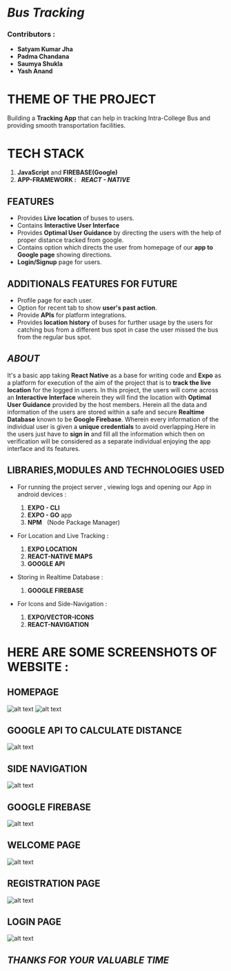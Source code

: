 #  _Bus Tracking_
### Contributors : 
* **Satyam Kumar Jha**
* **Padma Chandana**
* **Saumya Shukla**
* **Yash Anand**


# THEME OF THE PROJECT
Building a **Tracking App** that can help in tracking Intra-College Bus
and providing smooth transportation facilities.

# TECH STACK
1. **JavaScript** and **FIREBASE(Google)**
2. **APP-FRAMEWORK :** &nbsp; **_REACT - NATIVE_**

## FEATURES
* Provides **Live location** of buses to users.
* Contains **Interactive User Interface**
* Provides **Optimal User Guidance** by directing the users with the help of proper distance tracked from google.
* Contains option which directs the user from homepage of our **app to Google page** showing directions.
* **Login/Signup** page for users.

## ADDITIONALS FEATURES FOR FUTURE 
* Profile page for each user.
* Option for recent tab to show **user's past action**.
* Provide **APIs** for platform integrations.
* Provides **location history** of buses for further usage by the users for catching bus from a different bus spot in case the user missed the bus from the regular bus spot.

## _ABOUT_
It's a basic app taking **React Native** as a base for writing code and **Expo** as a platform for execution of the aim of the project that is to **track the live location** for the logged in users. In this project, the users will come across an **Interactive Interface** wherein they will find the location with **Optimal User Guidance** provided by the host members. Herein all the data and information of the users are stored within a safe and secure **Realtime Database** known to be **Google Firebase**. Wherein every information of the individual user is given a **unique credentials** to avoid overlapping.Here in the users just have to **sign in** and fill all the information which  then on verification will be considered as a separate individual enjoying the app interface and its features.



## LIBRARIES,MODULES AND TECHNOLOGIES USED 

* For running the project server , viewing logs and opening our App in android devices : 

     1. **EXPO - CLI**
     2. **EXPO - GO** app
     3. **NPM** &nbsp; (Node Package Manager)
 
     
* For Location and Live Tracking : 

     1. **EXPO LOCATION**
     2. **REACT-NATIVE MAPS**
     3. **GOOGLE API**
      
*  Storing in Realtime Database : 

     1. **GOOGLE FIREBASE**  

*  For Icons and Side-Navigation : 

     1. **EXPO/VECTOR-ICONS**  
     2. **REACT-NAVIGATION**


     
     
# HERE ARE SOME SCREENSHOTS OF WEBSITE :

## HOMEPAGE

![alt text](https://github.com/Satyam7Jha/Bus-Tracking./blob/master/SreenShorts/Screenshot_2021-09-26-11-34-36-16.jpg "Homepage image 1") 
![alt text](https://github.com/Satyam7Jha/Bus-Tracking./blob/master/SreenShorts/Screenshot_2021-09-26-11-34-51-95.jpg "Homepage image 2")

## GOOGLE API TO CALCULATE DISTANCE 
![alt text](https://github.com/Satyam7Jha/Bus-Tracking./blob/master/SreenShorts/Screenshot_2021-09-26-11-36-28-21.jpg "distance 1")


## SIDE NAVIGATION
![alt text](https://github.com/Satyam7Jha/Bus-Tracking./blob/master/SreenShorts/Screenshot_2021-09-26-11-34-59-52.jpg "Side Nav 1")

## GOOGLE  FIREBASE 
![alt text](https://github.com/Satyam7Jha/Bus-Tracking./blob/master/SreenShorts/Screenshot%20from%202021-09-26%2011-37-15.png "Server 1")

## WELCOME PAGE
![alt text](https://github.com/Satyam7Jha/Bus-Tracking./blob/master/SreenShorts/Screenshot_2021-09-26-11-31-47-55.jpg "Welcome Page 1")

## REGISTRATION PAGE
![alt text](https://github.com/Satyam7Jha/Bus-Tracking./blob/master/SreenShorts/Screenshot_2021-09-26-11-32-16-64.jpg "Registration Page")

## LOGIN PAGE
![alt text](https://github.com/Satyam7Jha/Bus-Tracking./blob/master/SreenShorts/Screenshot_2021-09-26-11-31-55-94.jpg "Login Page")



## _**THANKS FOR YOUR VALUABLE TIME**_




     
